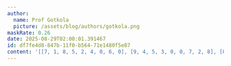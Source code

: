 ```yaml
---
author:
  name: Prof Gotkola
  picture: /assets/blog/authors/gotkola.png
maskRate: 0.26
date: 2025-08-29T02:00:01.391467
id: df7fe4d8-847b-11f0-b564-71e1480f5e87
content: '[[7, 1, 8, 5, 2, 4, 0, 6, 0], [9, 4, 5, 3, 0, 0, 7, 2, 8], [0, 6, 2, 0, 9, 8, 5, 0, 0], [2, 7, 4, 9, 0, 0, 8, 5, 1], [6, 9, 0, 4, 0, 5, 2, 3, 7], [5, 8, 3, 0, 7, 2, 0, 4, 9], [0, 3, 9, 2, 5, 1, 4, 7, 6], [0, 0, 0, 8, 0, 7, 1, 0, 5], [1, 5, 7, 6, 4, 9, 3, 0, 2]]'
---
```

